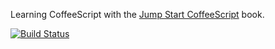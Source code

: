 Learning CoffeeScript with the [Jump Start CoffeeScript](http://shop.oreilly.com/product/9780987247827.do) book.

[![Build Status](https://secure.travis-ci.org/ffbit/jump-start-coffeescript.png?branch=master)](https://travis-ci.org/ffbit/jump-start-coffeescript)
